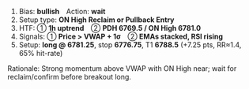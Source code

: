 1. Bias: **bullish** Action: **wait**  
2. Setup type: **ON High Reclaim or Pullback Entry**  
3. HTF: ① **1h uptrend** ② **PDH 6769.5 / ON High 6781.0**  
4. Signals: ① **Price > VWAP + 1σ** ② **EMAs stacked, RSI rising**  
5. Setup: **long @ 6781.25**, stop **6776.75**, T1 **6788.5** (+7.25 pts, RR≈1.4, 65% hit-rate)  

Rationale: Strong momentum above VWAP with ON High near; wait for reclaim/confirm before breakout long.